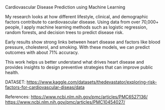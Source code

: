 Cardiovascular Disease Prediction using Machine Learning

My research looks at how different lifestyle, clinical, and demographic factors contribute to cardiovascular disease. Using data from over 70,000+ people, I apply machine learning methods such as logistic regression, random forests, and decision trees to predict disease risk.

Early results show strong links between heart disease and factors like blood pressure, cholesterol, and smoking. With these models, we can predict outcomes with about 71% accuracy.

This work helps us better understand what drives heart disease and provides insights to design preventive strategies that can improve public health.

DATASET:
https://www.kaggle.com/datasets/thedevastator/exploring-risk-factors-for-cardiovascular-diseas/data

References:
https://www.ncbi.nlm.nih.gov/pmc/articles/PMC6527136/ 
https://www.ncbi.nlm.nih.gov/pmc/articles/PMC10454027/
